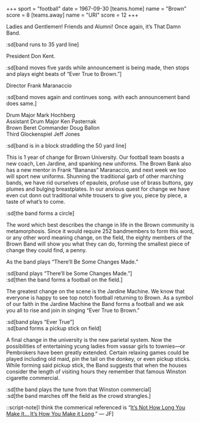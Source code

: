 +++
sport = "football"
date = 1967-09-30
[teams.home]
name = "Brown"
score = 8
[teams.away]
name = "URI"
score = 12
+++

Ladies and Gentlemen! Friends and Alumni! Once again, it’s That Damn Band.

:sd[band runs to 35 yard line]

President Don Kent.

:sd[band moves five yards while announcement is being made, then stops and plays eight beats of “Ever True to Brown.”]

Director Frank Maranaccio

:sd[band moves again and continues song. with each announcement band does same.]

Drum Major Mark Hochberg\
Assistant Drum Major Ken Pasternak\
Brown Beret Commander Doug Ballon\
Third Glockenspiel Jeff Jones

:sd[band is in a block straddling the 50 yard line]

This is 1 year of change for Brown University. Our football team boasts a new coach, Len Jardine, and spanking new uniforms. The Brown Bank also has a new mentor in Frank “Bananas” Maranaccio, and next week we too will sport new uniforms. Shunning the traditional garb of other marching bands, we have rid ourselves of epauleis, profuse use of brass buttons, gay plumes and bulging breastplates. In our anxious quest for change we have even cut donn out traditional white trousers to give you, piece by piece, a taste of what’s to come.

:sd[the band forms a circle]

The word which best describes the change in life in the Brown community is metamorphosis. Since it would require 252 bandmembers to form this word, or any other word meaning change, on the field, the eighty members of the Brown Band will show you what they can do, forming the smallest piece of change they could find, a penny.

As the band plays “There’ll Be Some Changes Made.”

:sd[band plays “There’ll be Some Changes Made.”]\
:sd[then the band forms a football on the field.]

The greatest change on the scene is the Jardine Machine. We know that everyone is happy to see top notch football returning to Brown. As a symbol of our faith in the Jardine Machine the Band forms a football and we ask you all to rise and join in singing “Ever True to Brown.”

:sd[band plays “Ever True”]\
:sd[band forms a pickup stick on field]

A final change in the university is the new parietal system. Now the possibilities of entertaining ycung ladies from vassar girls to townies—or Pembrokers have been greatly extended. Certain relaxing games could be played including old maid, pin the tail on the donkey, or even pickup sticks. While forming said pickup stick, the Band suggests that when the houses consider the length of visiting hours they remember that famous Winston cigarette commercial.

:sd[the band plays the tune from that Winston commercial]\
:sd[the band marches off the field as the crowd strangles.]

::script-note[I think the commerical referenced is “[It’s Not How Long You Make It… It’s How You Make it Long](https://youtu.be/2BXiyMDD9Hk).” — JF]
